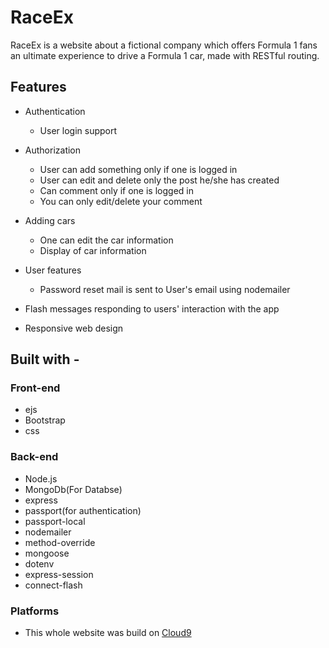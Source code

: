# RaceEx

RaceEx is a website about a fictional company which offers Formula 1 fans an ultimate experience to drive a Formula 1 car, made with RESTful routing.

## Features

* Authentication
    * User login support

* Authorization
    * User can add something only if one is logged in
    * User can edit and delete only the post he/she has created
    * Can comment only if one is logged in
    * You can only edit/delete your comment

* Adding cars
    * One can edit the car information
    * Display of car information
    
* User features
    * Password reset mail is sent to User's email using nodemailer

* Flash messages responding to users' interaction with the app

* Responsive web design

## Built with - 

### Front-end

* ejs
* Bootstrap
* css

### Back-end

* Node.js
* MongoDb(For Databse)
* express
* passport(for authentication)
* passport-local
* nodemailer
* method-override
* mongoose
* dotenv
* express-session
* connect-flash

### Platforms

* This whole website was build on [Cloud9](https://aws.amazon.com/cloud9/)
